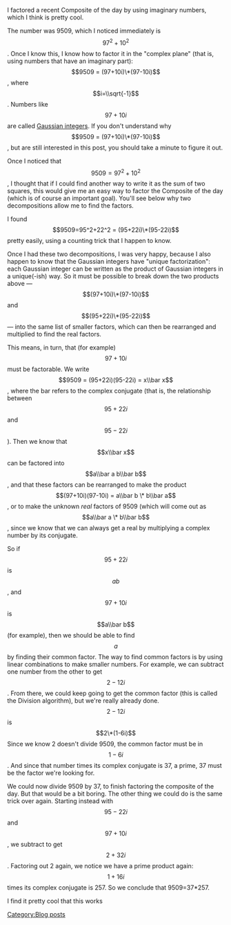 I factored a recent Composite of the day by using imaginary numbers,
which I think is pretty cool.

The number was 9509, which I noticed immediately is $$97^2+10^2$$. Once
I know this, I know how to factor it in the "complex plane" (that is,
using numbers that have an imaginary part): $$9509 =
(97+10i)\*(97-10i)$$, where $$i=\\sqrt{-1}$$. Numbers like $$97+10i$$
are called [Gaussian
integers](http://en.wikipedia.org/wiki/Gaussian_integer). If you don't
understand why $$9509 = (97+10i)\*(97-10i)$$, but are still interested
in this post, you should take a minute to figure it out.

Once I noticed that $$9509=97^2+10^2$$, I thought that if I could find
another way to write it as the sum of two squares, this would give me an
easy way to factor the Composite of the day (which is of course an
important goal). You'll see below why two decompositions allow me to
find the factors.

I found $$9509=95^2+22^2 = (95+22i)\*(95-22i)$$ pretty easily, using a
counting trick that I happen to know.

Once I had these two decompositions, I was very happy, because I also
happen to know that the Gaussian integers have "unique factorization":
each Gaussian integer can be written as the product of Gaussian integers
in a unique(-ish) way. So it must be possible to break down the two
products above — $$(97+10i)\*(97-10i)$$ and $$(95+22i)\*(95-22i)$$ —
into the same list of smaller factors, which can then be rearranged and
multiplied to find the real factors.

This means, in turn, that (for example) $$97+10i$$ must be factorable.
We write $$9509 = (95+22i)(95-22i) = x\\bar x$$, where the bar refers to
the complex conjugate (that is, the relationship between $$95+22i$$ and
$$95-22i$$). Then we know that $$x\\bar x$$ can be factored into
$$a\\bar a b\\bar b$$, and that these factors can be rearranged to make
the product $$(97+10i)(97-10i) = a\\bar b \* b\\bar a$$, or to make the
unknown *real* factors of 9509 (which will come out as $$a\\bar a \*
b\\bar b$$, since we know that we can always get a real by multiplying a
complex number by its conjugate.

So if $$95+22i$$ is $$ab$$, and $$97+10i$$ is $$a\\bar b$$ (for
example), then we should be able to find $$a$$ by finding their common
factor. The way to find common factors is by using linear combinations
to make smaller numbers. For example, we can subtract one number from
the other to get $$2-12i$$. From there, we could keep going to get the
common factor (this is called the Division algorithm), but we're really
already done. $$2-12i$$ is $$2\*(1-6i)$$ Since we know 2 doesn't divide
9509, the common factor must be in $$1-6i$$. And since that number times
its complex conjugate is 37, a prime, 37 must be the factor we're
looking for.

We could now divide 9509 by 37, to finish factoring the composite of the
day. But that would be a bit boring. The other thing we could do is the
same trick over again. Starting instead with $$95-22i$$ and $$97+10i$$,
we subtract to get $$2+32i$$. Factoring out 2 again, we notice we have a
prime product again: $$1+16i$$ times its complex conjugate is 257. So we
conclude that 9509=37\*257.

I find it pretty cool that this works

[Category:Blog posts](Category:Blog_posts "wikilink")

